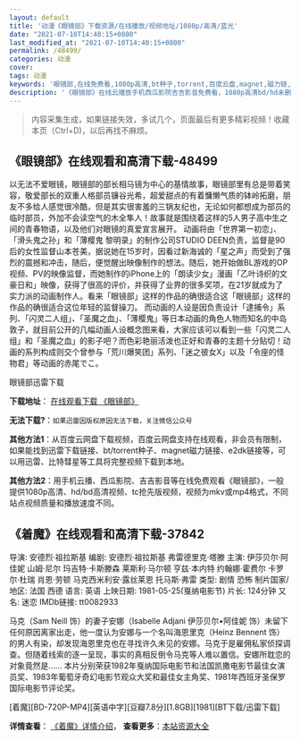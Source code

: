 ```yaml
---
layout: default
title: '动漫《眼镜部》下载资源/在线播放/视频地址/1080p/高清/蓝光'
date: "2021-07-10T14:40:15+0800"
last_modified_at: "2021-07-10T14:40:15+0800"
permalink: /48499/
categories: 动漫
cover:
tags: 动漫
keywords: '眼镜部,在线免费看,1080p高清,bt种子,torrent,百度云盘,magnet,磁力链,迅雷下载资源'
description: '《眼镜部》在线云播放手机西瓜影院吉吉影音免费看，1080p高清bd/hd未删减完整版和tc抢先枪版，mkv/mp4格式，附带bt/torrent种子、magnet/磁力链、百度云盘、网盘资源迅雷下载链接'
---
```


>内容采集生成，如果链接失效，多试几个，页面最后有更多精彩视频！收藏本页（Ctrl+D)，以后再找不麻烦。


## 《眼镜部》在线观看和高清下载-48499

以无法不爱眼镜，眼镜部的部长相马镜为中心的基情故事，眼镜部里有总是带着笑容，敬爱部长的双重人格部员镰谷光希，超爱甜点的有着慵懒气质的钵岭拓磨，朋友不多给人感觉很冷酷，但是其实很害羞的三锅友纪也，无论如何都想成为部员的临时部员，外加不会读空气的木全隼人！故事就是围绕着这样的5人男子高中生之间的青春物语，以及他们对眼镜的真爱宣言展开。 动画将由「世界第一初恋」、「滑头鬼之孙」和「薄樱鬼 黎明录」的制作公司STUDIO DEEN负责，监督是90后的女性监督山本苍美，据说她在15岁时，因看过新海诚的「星之声」而受到了强烈的震撼和冲击，随后，便觉醒出映像制作的想法。随后，她开始做BL游戏的OP视频、PV的映像监督，而她制作的iPhone上的「朗读少女」漫画「乙叶诗织的文豪日和」映像，获得了很高的评价，并获得了业界的很多奖项，在21岁就成为了实力派的动画制作人。看来「眼镜部」这样的作品的确很适合这「眼镜部」这样的作品的确很适合这位年轻的监督操刀。 而动画的人设是因负责设计「逮捕令」系列、「闪灵二人组」、「圣魔之血」、「薄樱鬼」等日本动画的角色人物而知名的中岛敦子，就目前公开的几幅动画人设概念图来看，大家应该可以看到一些「闪灵二人组」和「圣魔之血」的影子吧？而色彩艳丽活泼也正好和青春的主题十分贴切！动画的系列构成则交个曾参与「荒川爆笑团」系列、「迷之彼女X」以及「令座的怪物君」等动画的赤尾でこ。</p>


眼镜部迅雷下载

**下载地址**： [在线观看下载 《眼镜部》](https://www.993dy.com//vod-detail-id-5133.html) 


**无法下载?**：`如果迅雷因版权原因无法下载，关注微信公众号 `

**其他方法1**：从百度云网盘下载视频，百度云网盘支持在线观看，非会员有限制，如果能找到迅雷下载链接、bt/torrent种子、magnet磁力链接、e2dk链接等，可以用迅雷、比特彗星等工具将完整视频下载到本地。

**其他方法2**：用手机云播、西瓜影院、吉吉影音等在线免费观看《眼镜部》，一般提供1080p高清、hd/bd高清视频、tc抢先版视频，视频为mkv或mp4格式，不同站点视频质量和播放速度不同。


## 《着魔》在线观看和高清下载-37842

导演: 安德烈·祖拉斯基 编剧: 安德烈·祖拉斯基 弗雷德里克·塔滕 主演: 伊莎贝尔·阿佳妮 山姆·尼尔 玛吉特·卡斯滕森 莱斯利·马尔顿 亨兹·本内特 约翰娜·霍费尔 卡罗尔·杜瑞 肖恩·劳顿 马克西米利安·露丝莱恩 托马斯·弗雷 类型: 剧情 恐怖 制片国家/地区: 法国 西德 语言: 英语 上映日期: 1981-05-25(戛纳电影节) 片长: 124分钟 又名: 迷恋 IMDb链接: tt0082933

马克（Sam Neill 饰）的妻子安娜（Isabelle Adjani 伊莎贝尔•阿佳妮 饰）未留下任何原因离家出走，他一度认为安娜与一个名叫海恩里克（Heinz Bennent 饰）的男人有染，却发现海恩里克也在寻找许久未见的安娜。马克于是雇佣私家侦探调查。但随着线索的逐一呈现，事实的真相反倒令马克等人难以置信。安娜所耽恋的对象竟然是…… 本片分别荣获1982年戛纳国际电影节和法国凯撒电影节最佳女演员奖、1983年葡萄牙奇幻电影节观众大奖和最佳女主角奖、1981年西班牙圣保罗国际电影节评论奖。


[着魔][BD-720P-MP4][英语中字][豆瓣7.8分][1.8GB][1981][BT下载/迅雷下载]

**详情查看**： [《着魔》详情介绍](/movie/37842/)， **查看更多**：[本站资源大全](/movie/t/all/)

